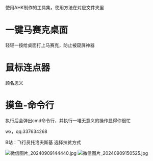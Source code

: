 使用AHK制作的工具集，使用方法在对应文件夹里

# 一键马赛克桌面

轻轻一按给桌面打上马赛克，防止被窥屏神器

# 鼠标连点器

顾名思义

# 摸鱼-命令行

执行后会弹出cmd命令行，并执行一堆无意义的操作显得你很忙


wx，qq:337634268

B站：飞行员托洛夫斯基
选择扶贫方式


![微信图片_20240909144440.jpg](https://s2.loli.net/2024/09/09/ToYAqPdBZv4wcCb.jpg)
![微信图片_20240909150525.jpg](https://s2.loli.net/2024/09/09/KMlPwzpikdyLBof.jpg)
